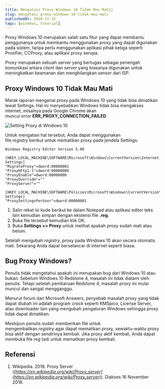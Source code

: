 ```yaml
---
title: Mengatasi Proxy Windows 10 Tidak Mau Mati🛑
slug: mengatasi-proxy-windows-10-tidak-mau-mati
publishedAt: 2018-11-15
tags: [windows, tutorial]
---
```


Proxy Windows 10 merupakan salah satu fitur yang dapat membantu penggunanya untuk membantu menggunakan proxy yang dapat digunakan pada sistem, tanpa perlu menggunakan aplikasi pihak ketiga seperti Proxifier, CCProxy, atau aplikasi proxy serupa.

Proxy merupakan sebuah server yang bertugas sebagai penengah komunikasi antara *client* dan *server* yang biasanya digunakan untuk meningkatkan keamanan dan menghilangkan sensor dari ISP.

## Proxy Windows 10 Tidak Mau Mati

Marak laporan mengenai proxy pada Windows 10 yang tidak bisa dimatikan lewat Settings. Hal ini menyebabkan Windows tidak bisa mengakses internet, misalnya pada Google Chrome akan muncul *error* **ERR_PROXY_CONNECTION_FAILED**.

![Setting Proxy di Windows 10](https://kodesianastorage.blob.core.windows.net/kodesiana-public-assets/posts/2018/12/44985786865_3f03e02e25_o.png)

Untuk mengatasi hal tersebut, Anda dapat menggunakan file *registry* berikut untuk mematikan proxy pada jendela Settings.

```plain
Windows Registry Editor Version 5.00

[HKEY_LOCAL_MACHINE\SOFTWARE\Microsoft\Windows\CurrentVersion\Internet Settings]
"MigrateProxy"=dword:00000001
"ProxyHttp1.1"=dword:00000000
"ProxyEnable"=dword:00000000
"ProxyOverride"=""
"ProxyServer"=""

[HKEY_LOCAL_MACHINE\SOFTWARE\Policies\Microsoft\Windows\CurrentVersion\Internet Settings]
"ProxySettingsPerUser"=dword:00000001
```

1. Salin rekat isi kode berikut ke dalam Notepad atau aplikasi editor teks lain kemudian simpan dengan ekstensi file **.reg**.
2. Buka file tersebut kemudian klik OK.
3. Buka **Settings >> Proxy** untuk melihat apakah proxy sudah mati atau belum.

Setelah mengubah *registry*, proxy pada Windows 10 akan secara otomatis mati. Sekarang Anda dapat berselancar di internet seperti biasa.

## Bug Proxy Windows?

Penulis tidak mengetahui apakah ini merupakan bug dari Windows 10 atau bukan. Sebelum Windows 10 Redstone 4, masalah ini tidak dialami oleh penulis. Tetapi setelah pembaruan Redstone 4, masalah proxy ini mulai muncul dan sangat mengganggu.

Menurut forum dari Microsoft Answers, penyebab masalah proxy yang tidak dapat diubah ini adalah program *crack* seperti KMSpico, License Server, atau downloader lain yang mengubah pengaturan Windows sehingga proxy tidak dapat dimatikan.

Meskipun penulis sudah memberikan file untuk mengembalikan *registry* agar dapat mematikan proxy, sewaktu-waktu proxy bisa aktif dengan sendirinya kembali. Jika proxy aktif kembali, Anda dapat membuka file *reg* tadi untuk mematikan proxy kembali.

## Referensi

1. Wikipedia. 2018. Proxy Server (_[https://en.wikipedia.org/wiki/Proxy_server](https://en.wikipedia.org/wiki/Proxy_server)_). Diakses 16 November 2018.
